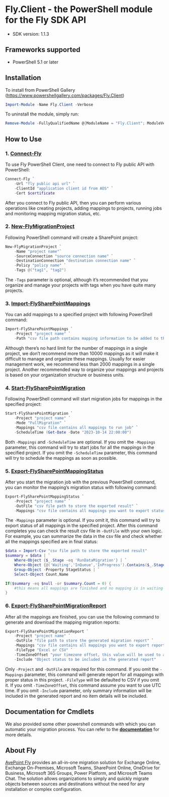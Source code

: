 # Fly.Client - the PowerShell module for the Fly SDK API

- SDK version: 1.1.3

<a name="frameworks-supported"></a>
## Frameworks supported
- PowerShell 5.1 or later

<a name="installation"></a>
## Installation

To install from PowerShell Gallery (https://www.powershellgallery.com/packages/Fly.Client)
```powershell
Import-Module -Name Fly.Client -Verbose
```

To uninstall the module, simply run:
```powershell
Remove-Module -FullyQualifiedName @{ModuleName = "Fly.Client"; ModuleVersion = "1.1.3"}
```

<a name="how-to-use"></a>
## How to Use
### 1. [**Connect-Fly**](docs/FlyConnectApi.md#connect-fly)
To use Fly PowerShell Client, one need to connect to Fly public API with PowerShell:
```powershell
Connect-Fly `
    -Url "fly public api url" `
    -ClientId "application client id from AOS" `
    -Cert $certificate
```
After you connect to Fly public API, then you can perform various operations like creating projects, adding mappings to projects, running jobs and monitoring mapping migration status, etc.

### 2. [**New-FlyMigrationProject**](docs/FlyProjectApi.md#new-flymigrationproject)
Following PowerShell command will create a SharePoint project:
```powershell
New-FlyMigrationProject `
    -Name "project name"`
    -SourceConnection "source connection name" `
    -DestinationConnection "destination connection name" `
    -Policy "policy name" `
    -Tags @("tag1", "tag2")
```
The ```-Tags``` parameter is optional, although it’s recommended that you organize and manage your projects with tags when you have quite many projects.

### 3. [**Import-FlySharePointMappings**](docs/FlySharePointApi.md#import-flysharepointmappings)
You can add mappings to a specified project with following PowerShell command:
```powershell
Import-FlySharePointMappings `
    -Project "project name" `
    -Path "csv file path contains mapping information to be added to the project"
```
Although there’s no hard limit for the number of mappings in a single project, we don’t recommend more than 10000 mappings as it will make it difficult to manage and organize these mappings.
Usually for easier management work, we recommend less than 2000 mappings in a single project. Another recommended way to organize your mappings and projects is based on your organization structure or business units.

### 4. [**Start-FlySharePointMigration**](docs/FlySharePointApi.md#start-flysharepointmigration)
Following PowerShell command will start migration jobs for mappings in the specified project:
```powershell
Start-FlySharePointMigration `
    -Project "project name" `
    -Mode "FullMigration" `
    -Mappings "csv file contains all mappings to run job" `
    -ScheduleTime (Get-Date -Date "2023-10-14 22:00:00")
```
Both ```-Mappings``` and ```-ScheduleTime``` are optional. If you omit the ```-Mappings``` parameter, this command will try to start jobs for all the mappings in the specified project. If you omit the ```-ScheduleTime``` parameter, this command will try to schedule the mappings as soon as possible.

### 5. [**Export-FlySharePointMappingStatus**](docs/FlySharePointApi.md#export-flysharepointmappingstatus)
After you start the migration job with the previous PowerShell command, you can monitor the mapping’s migration status with following command:
```powershell
Export-FlySharePointMappingStatus `
    -Project "project name" `
    -OutFile "csv file path to store the exported result" `
    -Mappings "csv file contains all mappings you want to export status"
```
The ```-Mappings``` parameter is optional. If you omit it, this command will try to export status of all mappings in the specified project.  After this command completes you can check the result csv file in ```-OutFile``` with your own logic. 
For example, you can summarize the data in the csv file and check whether all the mappings specified are in final status:
```powershell
$data = Import-Csv "csv file path to store the exported result"
$summary = $data | `
    Where-Object {$_.Stage -eq 'RunDataMigration'} | `
    Where-Object {@('Waiting','InQueue','InProgress').Contains($_.StageStatus)} | `
    Group-Object -Property StageStatus | `
    Select-Object Count,Name

If($summary -eq $null -or $summary.Count = 0) {
    #this means all mappings are finished and no mapping is in waiting or running status
}
```

### 6. [**Export-FlySharePointMigrationReport**](docs/FlySharePointApi.md#export-flysharepointmigrationreport)
After all the mappings are finished, you can use the following command to generate and download the mapping migration reports:
```powershell
Export-FlySharePointMigrationReport `
    -Project "project name" `
    -OutFile "file path to store the generated migration report" `
    -Mappings "csv file contains all mappings you want to export report of" `
    -FileType "Excel or CSV" `
    -TimeZoneOffset "your timezone offset, this value will be used to adjust time values in the report" `
    -Include "Object status to be included in the generated report"
```
Only ```-Project``` and ```-OutFile``` are required for this command.
If you omit the ```-Mappings``` parameter, this command will generate report for all mappings with proper status in this project.
```-FileType``` will be defaulted to CSV if you omit it.
If you omit ```-TimeZoneOffset```, this command assume you want to use UTC time.
If you omit ```-Include``` parameter, only summary information will be included in the generated report and no item details will be included.

## Documentation for Cmdlets

We also provided some other powershell commands with which you can automatic your migration process. You can refer to the [**documentation**](docs/FlyApi.md) for more details.

## About Fly 

[AvePoint Fly](https://www.avepointonlineservices.com) provides an all-in-one migration solution for Exchange Online, Exchange On-Premises, Microsoft Teams, SharePoint Online, OneDrive for Business, Microsoft 365 Groups, Power Platform, and Microsoft Teams Chat. The solution allows organizations to simply and quickly migrate objects between sources and destinations without the need for any installation or complex configuration. 
